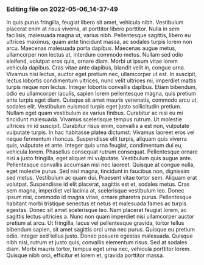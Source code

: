 

### Editing file on 2022-05-06_14-37-49

In quis purus fringilla, feugiat libero sit amet, vehicula nibh. Vestibulum placerat enim at risus viverra, at porttitor libero porttitor. Nulla in sem facilisis, malesuada magna ut, varius nibh. Pellentesque sagittis, libero eu ultrices maximus, quam ante tincidunt massa, ac sodales turpis lorem non arcu. Maecenas malesuada porta dapibus. Maecenas augue metus, ullamcorper non lectus at, interdum commodo metus. Nullam sed odio eleifend, volutpat eros quis, ornare diam. Morbi ut ipsum vitae lorem vehicula dapibus. Cras vitae ante dapibus, blandit velit in, congue urna. Vivamus nisi lectus, auctor eget pretium nec, ullamcorper ut est. In suscipit, lectus lobortis condimentum ultrices, nunc velit ultrices mi, imperdiet mattis turpis neque non lectus. Integer lobortis convallis dapibus. Etiam bibendum, odio eu ullamcorper iaculis, sapien lorem pellentesque magna, quis pretium ante turpis eget diam. Quisque sit amet mauris venenatis, commodo arcu ut, sodales elit. Vestibulum euismod turpis eget justo sollicitudin pretium.
Nullam eget quam vestibulum ex varius finibus. Curabitur ac nisi eu mi tincidunt malesuada. Vivamus scelerisque tempus rutrum. Ut molestie ultrices mi id suscipit. Curabitur risus enim, convallis a est non, vulputate vulputate turpis. In hac habitasse platea dictumst. Vivamus laoreet eros vel neque fermentum rhoncus. Suspendisse elit turpis, aliquam quis viverra quis, vulputate et ante. Integer quis urna feugiat, condimentum dui eu, vehicula lorem.
Phasellus consequat rutrum consequat. Pellentesque ornare nisi a justo fringilla, eget aliquet mi vulputate. Vestibulum quis augue ante. Pellentesque convallis accumsan nisl nec laoreet. Quisque at congue nulla, eget molestie purus. Sed nisl magna, tincidunt in faucibus non, dignissim sed metus. Vestibulum ac quam dui.
Praesent vitae tortor sem. Aliquam erat volutpat. Suspendisse id elit placerat, sagittis est et, sodales metus. Cras sem magna, imperdiet vel lacinia at, scelerisque vestibulum leo. Donec ipsum nisi, commodo id magna vitae, ornare pharetra purus. Pellentesque habitant morbi tristique senectus et netus et malesuada fames ac turpis egestas. Donec sit amet scelerisque leo. Nam placerat feugiat lorem, ac sagittis lectus ultricies a. Nunc non quam imperdiet nisi ullamcorper auctor pretium at arcu. Ut fringilla, lacus vel pellentesque gravida, tortor tellus bibendum sapien, sit amet sagittis orci urna nec purus.
Quisque eu pretium odio. Integer sed tellus justo. Donec posuere egestas malesuada. Quisque nibh nisi, rutrum et justo quis, convallis elementum risus. Sed at sodales diam. Morbi mauris tortor, tempus eget urna nec, vehicula porttitor lorem. Quisque nibh orci, efficitur et lorem et, gravida porttitor massa.


